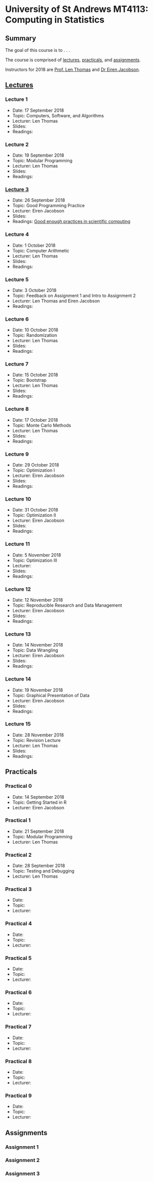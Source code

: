 # University of St Andrews MT4113: Computing in Statistics

## Summary

The goal of this course is to . . . 

The course is comprised of [lectures](#lectures), [practicals](#practicals), and [assignments](#assignments). 

Instructors for 2018 are [Prof. Len Thomas](http://lenthomas.org/) and [Dr Eiren Jacobson](eirenjacobson.info).

## [Lectures](https://github.com/MT4113/2018/tree/master/Lectures) <a name="lectures"></a>

### Lecture 1

+ Date: 17 September 2018
+ Topic: Computers, Software, and Algorithms
+ Lecturer: Len Thomas
+ Slides:
+ Readings:

### Lecture 2

+ Date: 19 September 2018
+ Topic: Modular Programming
+ Lecturer: Len Thomas
+ Slides:
+ Readings:

### [Lecture 3](https://github.com/MT4113/2018/tree/master/Lectures/Lecture%203)

+ Date: 26 September 2018
+ Topic: Good Programming Practice
+ Lecturer: Eiren Jacobson
+ Slides:
+ Readings: [Good enough practices in scientific computing](https://github.com/MT4113/2018/blob/master/Lectures/Lecture%203/WilsonEtAl_2017_GoodEnoughPractices.pdf)

### Lecture 4

+ Date: 1 October 2018
+ Topic: Computer Arithmetic
+ Lecturer: Len Thomas
+ Slides:
+ Readings:

### Lecture 5

+ Date: 3 October 2018
+ Topic: Feedback on Assignment 1 and Intro to Assignment 2
+ Lecturer: Len Thomas and Eiren Jacobson
+ Readings:

### Lecture 6

+ Date: 10 October 2018
+ Topic: Randomization
+ Lecturer: Len Thomas
+ Slides:
+ Readings:

### Lecture 7

+ Date: 15 October 2018
+ Topic: Bootstrap
+ Lecturer: Len Thomas
+ Slides:
+ Readings:

### Lecture 8

+ Date: 17 October 2018
+ Topic: Monte Carlo Methods
+ Lecturer: Len Thomas
+ Slides:
+ Readings:

### Lecture 9

+ Date: 29 October 2018
+ Topic: Optimization I
+ Lecturer: Eiren Jacobson
+ Slides:
+ Readings:

### Lecture 10

+ Date: 31 October 2018
+ Topic: Optimization II
+ Lecturer: Eiren Jacobson
+ Slides:
+ Readings:

### Lecture 11

+ Date: 5 November 2018
+ Topic: Optimization III
+ Lecturer:
+ Slides:
+ Readings:

### Lecture 12

+ Date: 12 November 2018
+ Topic: Reproducible Research and Data Management
+ Lecturer: Eiren Jacobson
+ Slides:
+ Readings:

### Lecture 13

+ Date: 14 November 2018
+ Topic: Data Wrangling
+ Lecturer: Eiren Jacobson
+ Slides: 
+ Readings:

### Lecture 14

+ Date: 19 November 2018
+ Topic: Graphical Presentation of Data
+ Lecturer: Eiren Jacobson
+ Slides:
+ Readings:

### Lecture 15

+ Date: 28 November 2018
+ Topic: Revision Lecture
+ Lecturer: Len Thomas
+ Slides:
+ Readings:

## Practicals <a name="practicals"></a>

### Practical 0

+ Date: 14 September 2018
+ Topic: Getting Started in R
+ Lecturer: Eiren Jacobson

### Practical 1

+ Date: 21 September 2018
+ Topic: Modular Programming
+ Lecturer: Len Thomas

### Practical 2

+ Date: 28 September 2018
+ Topic: Testing and Debugging
+ Lecturer: Len Thomas

### Practical 3

+ Date: 
+ Topic:
+ Lecturer:

### Practical 4

+ Date: 
+ Topic:
+ Lecturer:

### Practical 5

+ Date: 
+ Topic:
+ Lecturer:

### Practical 6

+ Date: 
+ Topic:
+ Lecturer:

### Practical 7

+ Date: 
+ Topic:
+ Lecturer:

### Practical 8

+ Date: 
+ Topic:
+ Lecturer:

### Practical 9

+ Date: 
+ Topic:
+ Lecturer:

## Assignments <a name="assignments"></a>

### Assignment 1

### Assignment 2

### Assignment 3
